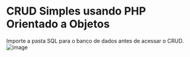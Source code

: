# CRUD Simples usando PHP Orientado a Objetos
Importe a pasta SQL para o banco de dados antes de acessar o CRUD.
![image](https://github.com/carlosmirandd/crudCampeonato/assets/158211349/6d22e246-c5dd-4301-b40c-47c546b75f7b)
